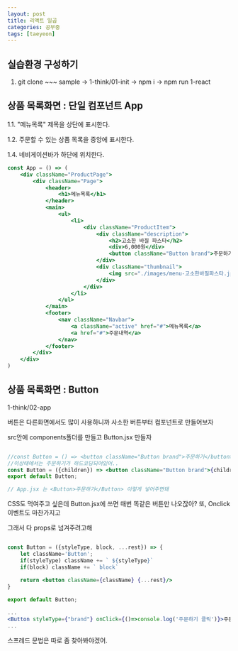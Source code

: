```yaml
---
layout: post
title: 리액트 일곱
categories: 공부중
tags: [taeyeon]
---
```


## 실습환경 구성하기

1. git clone ~~~ sample -> 1-think/01-init -> npm i -> npm run 1-react


## 상품 목록화면 : 단일 컴포넌트 App

1.1. "메뉴목록" 제목을 상단에 표시한다.

1.2. 주문할 수 있는 상품 목록을 중앙에 표시한다.

1.4. 네비게이션바가 하단에 위치한다.

```1=App.jsx
const App = () => (
    <div className="ProductPage">
        <div className="Page">
            <header>
                <h1>메뉴목록</h1>
            </header>
            <main>
                <ul>
                    <li>
                        <div className="ProductItem">
                            <div className="description">
                                <h2>고소한 바질 파스타</h2>
                                <div>6,000원</div>
                                <button className="Button brand">주문하기</button>
                            </div>
                            <div className="thumbnail">
                                <img src="./images/menu-고소한바질파스타.jpg" alt="고소한바질파스타 6,000원" />
                            </div>
                        </div>
                    </li>
                </ul>
            </main>
            <footer>
                <nav className="Navbar">
                    <a className="active" href="#">메뉴목록</a>
                    <a href="#">주문내역</a>
                </nav>
            </footer>
        </div>
    </div>
)

```

## 상품 목록화면 : Button

1-think/02-app 

버튼은 다른화면에서도 많이 사용하니까 사소한 버튼부터 컴포넌트로 만들어보자

src안에 components폴더를 만들고 Button.jsx 만들자

```2=Button.jsx

//const Button = () => <button className="Button brand">주문하기</button>
//이상태에서는 주문하기가 하드코딩되어있어..
const Button = ({children}) => <button className="Button brand">{children}</button>
export default Button;

// App.jsx 는 <Button>주문하기</Button> 이렇게 넣어주면돼 
```

CSS도 먹여주고 싶은데 Button.jsx에 쓰면 매번 똑같은 버튼만 나오잖아? 또, Onclick이벤트도 마찬가지고

그래서 다 props로 넘겨주려고해

```3=Button.jsx

const Button = ({styleType, block, ...rest}) => {
    let className='Button';
    if(styleType) className += ` ${styleType}`
    if(block) className += ` block`

    return <button className={className} {...rest}/>
}
   
export default Button;

```

```4=App.jsx
...
<Button styleType={"brand"} onClick={()=>console.log('주문하기 클릭')}>주문하기</Button>
...
```
스프레드 문법은 따로 좀 찾아봐야겠어.
